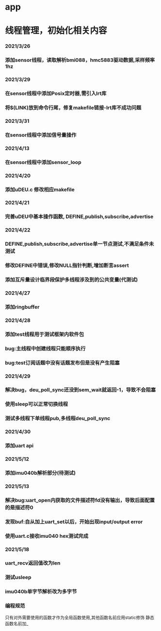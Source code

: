 # app
# 线程管理，初始化相关内容
### 2021/3/26
### 添加sensor线程，读取解析bmi088，hmc5883驱动数据,采样频率1hz

### 2021/3/29
### 在sensor线程中添加Posix定时器,需引入lrt库
### 将$(LINK)放到命令行尾，修复makefile链接-lrt库不成功问题

### 2021/3/31
### 在sensor线程中添加信号量操作

### 2021/4/13
### 在sensor线程中添加sensor_loop

### 2021/4/20
### 添加uDEU.c 修改相应makefile

### 2021/4/21
### 完善uDEU中基本操作函数, DEFINE,publish,subscribe,advertise

### 2021/4/22
### DEFINE,publish,subscribe,advertise单一节点测试,不满足条件未测试
### 修改DEFINE中错误,修改NULL指针判断,增加断言assert
### 添加互斥量设计临界段保护多线程涉及到的公共变量(代测试)

### 2021/4/27
### 添加ringbuffer

### 2021/4/28
### 添加test线程用于测试框架内软件包
### bug:主线程中创建线程只能顺序执行
### bug:test订阅话题中没有话题发布但是没有产生阻塞

### 2021/4/29
### 解决bug，deu_poll_sync还没到sem_wait就返回-1，导致不会阻塞
### 使用sleep可以正常切换线程
### 测试多线程下单线程pub,多线程deu_poll_sync

### 2021/4/30
### 添加uart api

### 2021/5/12
### 添加imu040b解析部分(待测试)

### 2021/5/13
### 解决bug:uart_open内获取的文件描述符fd没有输出，导致后面配置的是描述符0
### 发现buf:自从加上uart_set以后，开始出现input/output error
### 使用uart.c接收imu040 hex测试完成

### 2021/5/18
### uart_recv返回值改为len
### 测试usleep
### imu040b单字节解析改为多字节

### 编程规范
只有对外需要使用的函数才作为全局函数使用,其他函数名前应用static修饰
静态函数名前加_
